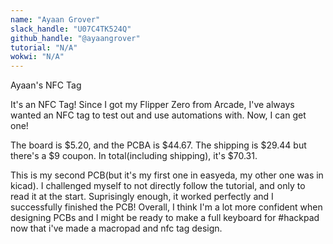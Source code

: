 ```yaml
---
name: "Ayaan Grover"
slack_handle: "U07C4TK524Q"
github_handle: "@ayaangrover"
tutorial: "N/A"
wokwi: "N/A"
---
```


Ayaan's NFC Tag

It's an NFC Tag! Since I got my Flipper Zero from Arcade, I've always wanted an NFC tag to test out and use automations with. Now, I can get one!

The board is $5.20, and the PCBA is $44.67. The shipping is $29.44 but there's a $9 coupon. In total(including shipping), it's $70.31.

This is my second PCB(but it's my first one in easyeda, my other one was in kicad). I challenged myself to not directly follow the tutorial, and only to read it at the start. Suprisingly enough, it worked perfectly and I successfully finished the PCB! Overall, I think I'm a lot more confident when designing PCBs and I might be ready to make a full keyboard for #hackpad now that i've made a macropad and nfc tag design.
